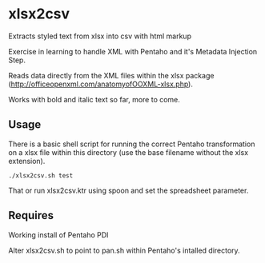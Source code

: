 # xlsx2csv

Extracts styled text from xlsx into csv with html markup

Exercise in learning to handle XML with Pentaho and it's Metadata Injection Step.

Reads data directly from the XML files within the xlsx package (http://officeopenxml.com/anatomyofOOXML-xlsx.php).

Works with bold and italic text so far, more to come.

## Usage
There is a basic shell script for running the correct Pentaho transformation on a xlsx file within this directory (use the base filename without the xlsx extension).
```
./xlsx2csv.sh test
```
That or run xlsx2csv.ktr using spoon and set the spreadsheet parameter.
## Requires
Working install of Pentaho PDI

Alter xlsx2csv.sh to point to pan.sh within Pentaho's intalled directory.